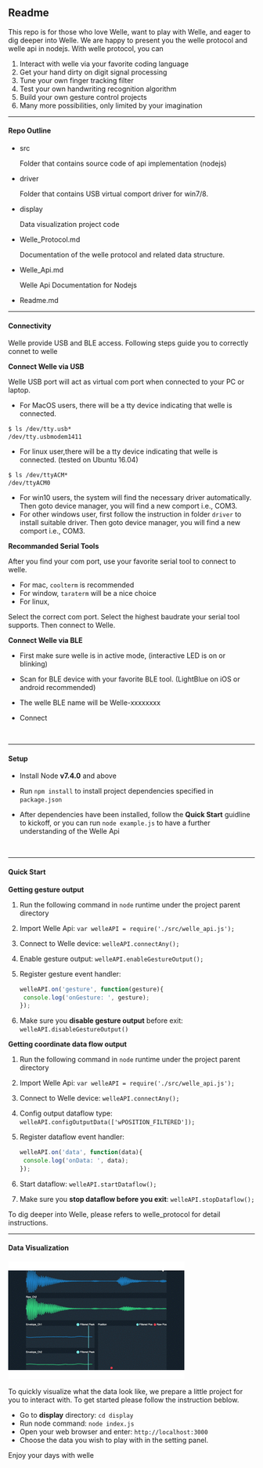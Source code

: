 ## Readme

This repo is for those who love Welle,  want to play with Welle,  and eager to dig deeper into Welle. We are happy to present you the welle protocol and welle api in nodejs. With welle protocol, you can 

1. Interact with welle via your favorite coding language
2. Get your hand dirty on digit signal processing
3. Tune your own finger tracking filter
4. Test your own handwriting recognition algorithm
5. Build your own gesture control projects
6. Many more possibilities, only limited by your imagination


-----



#### Repo Outline

- src 

  Folder that contains source code of api implementation (nodejs)

- driver

  Folder that contains USB virtual comport driver for win7/8.

- display

  Data visualization project code

- Welle_Protocol.md

  Documentation of the welle protocol and related data structure.

- Welle_Api.md


    Welle Api Documentation for Nodejs

- Readme.md

---

#### Connectivity

Welle provide USB and BLE access. Following steps guide you to correctly connet to welle



**Connect Welle via USB**

Welle USB port will act as virtual com port when connected to your PC or laptop.

- For MacOS users, there will be a tty device indicating that welle is connected.

```shell
$ ls /dev/tty.usb*
/dev/tty.usbmodem1411
```

- For linux user,there will be a tty device indicating that welle is connected. (tested on Ubuntu 16.04)

```Shell
$ ls /dev/ttyACM*
/dev/ttyACM0
```

- For win10 users,  the system will find the necessary driver automatically. Then goto device manager, you will find a new comport  i.e.,  COM3.
- For other windows user,  first follow the instruction in folder `driver` to install suitable driver. Then goto device manager, you will find a new comport  i.e.,  COM3.



**Recommanded Serial Tools**

After you find your com port, use your favorite serial tool to connect to welle.

- For mac, `coolterm` is recommended
- For window, `taraterm` will be a nice choice
- For linux, 

Select the correct com port. Select the highest baudrate your serial tool supports. Then connect to Welle.



**Connect Welle via BLE**

- First make sure welle is in active mode, (interactive LED is on or blinking)

- Scan for BLE device with your favorite BLE tool. (LightBlue on iOS or android recommended)

- The welle BLE name will be Welle-xxxxxxxx

- Connect

  ​

---

#### Setup

- Install Node **v7.4.0** and above

- Run `npm install`  to install project dependencies specified in `package.json`

- After dependencies have been installed, follow the **Quick Start** guidline to kickoff, or you can run `node example.js` to have a further understanding of the Welle Api

  ​

---

#### Quick Start

**Getting gesture output**

1. Run the following command in `node` runtime under the project parent directory

2. Import Welle Api: `var welleAPI = require('./src/welle_api.js');`

3. Connect to Welle device: `welleAPI.connectAny();`

4. Enable gesture output: `welleAPI.enableGestureOutput();`

5. Register gesture event handler: 

   ```javascript
   welleAPI.on('gesture', function(gesture){
   	console.log('onGesture: ', gesture);	
   });
   ```

6. Make sure you **disable gesture output** before exit: `welleAPI.disableGestureOutput()`



**Getting coordinate data flow output**

1. Run the following command in `node` runtime under the project parent directory

2. Import Welle Api: `var welleAPI = require('./src/welle_api.js');`

3. Connect to Welle device: `welleAPI.connectAny();`

4. Config output dataflow type: `welleAPI.configOutputData(['wPOSITION_FILTERED']);`

5. Register dataflow event handler: 

   ```javascript
   welleAPI.on('data', function(data){
   	console.log('onData: ', data);	
   });
   ```

6. Start dataflow: `welleAPI.startDataflow();`

7. Make sure you **stop dataflow before you exit**: `welleAPI.stopDataflow();`


To dig deeper into Welle,  please refers to welle_protocol for detail instructions.



---

#### Data Visualization

![welle_display](image/welle_display.gif)

To quickly visualize what the data look like, we prepare a little project for you to interact with. To get started please follow the instruction beblow.

- Go to **display** directory: `cd display`
- Run node command: `node index.js`
- Open your web browser and enter: `http://localhost:3000`
- Choose the data you wish to play with in the setting panel. 




Enjoy your days with welle